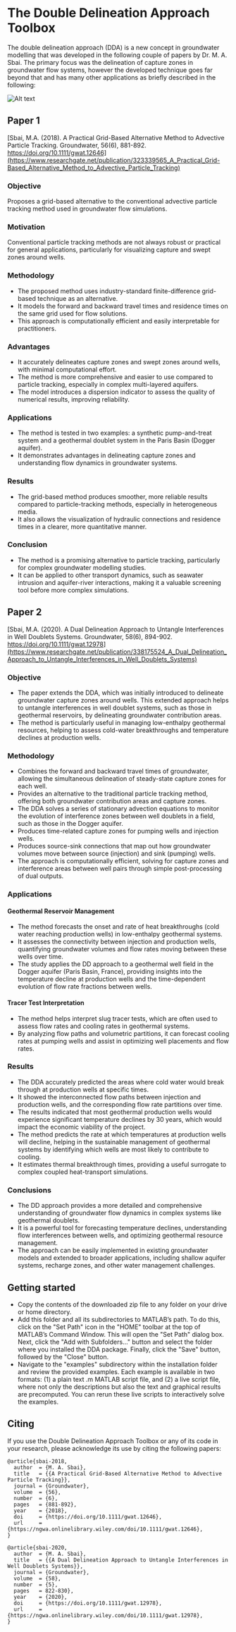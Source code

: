 # The Double Delineation Approach Toolbox
The double delineation approach (DDA) is a new concept in groundwater modelling that was developed in the following couple of papers by Dr. M. A. Sbai. The primary focus was the delineation of capture zones in groundwater flow systems, however the developed technique goes far beyond that and has many other applications as briefly described in the following:

![Alt text](figures/banner.png?raw=true "")

## Paper 1
[Sbai, M.A. (2018). A Practical Grid-Based Alternative Method to Advective Particle Tracking. Groundwater, 56(6), 881-892. https://doi.org/10.1111/gwat.12646](https://www.researchgate.net/publication/323339565_A_Practical_Grid-Based_Alternative_Method_to_Advective_Particle_Tracking)

### Objective
Proposes a grid-based alternative to the conventional advective particle tracking method used in groundwater flow simulations.

### Motivation
Conventional particle tracking methods are not always robust or practical for general applications, particularly for visualizing capture and swept zones around wells.

### Methodology
- The proposed method uses industry-standard finite-difference grid-based technique as an alternative. 
- It models the forward and backward travel times and residence times on the same grid used for flow solutions. 
- This approach is computationally efficient and easily interpretable for practitioners.

### Advantages
- It accurately delineates capture zones and swept zones around wells, with minimal computational effort.
- The method is more comprehensive and easier to use compared to particle tracking, especially in complex multi-layered aquifers.
- The model introduces a dispersion indicator to assess the quality of numerical results, improving reliability.

### Applications
- The method is tested in two examples: a synthetic pump-and-treat system and a geothermal doublet system in the Paris Basin (Dogger aquifer).
- It demonstrates advantages in delineating capture zones and understanding flow dynamics in groundwater systems.

### Results 
- The grid-based method produces smoother, more reliable results compared to particle-tracking methods, especially in heterogeneous media.
- It also allows the visualization of hydraulic connections and residence times in a clearer, more quantitative manner.

### Conclusion
- The method is a promising alternative to particle tracking, particularly for complex groundwater modelling studies.
- It can be applied to other transport dynamics, such as seawater intrusion and aquifer-river interactions, making it a valuable screening tool before more complex simulations.


## Paper 2
[Sbai, M.A. (2020). A Dual Delineation Approach to Untangle Interferences in Well Doublets Systems. Groundwater, 58(6), 894-902. https://doi.org/10.1111/gwat.12978](https://www.researchgate.net/publication/338175524_A_Dual_Delineation_Approach_to_Untangle_Interferences_in_Well_Doublets_Systems)

### Objective 
- The paper extends the DDA, which was initially introduced to delineate groundwater capture zones around wells. This extended approach helps to untangle interferences in well doublet systems, such as those in geothermal reservoirs, by delineating groundwater contribution areas.
- The method is particularly useful in managing low-enthalpy geothermal resources, helping to assess cold-water breakthroughs and temperature declines at production wells.

### Methodology
- Combines the forward and backward travel times of groundwater, allowing the simultaneous delineation of steady-state capture zones for each well.
- Provides an alternative to the traditional particle tracking method, offering both groundwater contribution areas and capture zones.
- The DDA solves a series of stationary advection equations to monitor the evolution of interference zones between well doublets in a field, such as those in the Dogger aquifer.
- Produces time-related capture zones for pumping wells and injection wells.
- Produces source-sink connections that map out how groundwater volumes move between source (injection) and sink (pumping) wells.
- The approach is computationally efficient, solving for capture zones and interference areas between well pairs through simple post-processing of dual outputs.

### Applications
#### Geothermal Reservoir Management
- The method forecasts the onset and rate of heat breakthroughs (cold water reaching production wells) in low-enthalpy geothermal systems.
- It assesses the connectivity between injection and production wells, quantifying groundwater volumes and flow rates moving between these wells over time.
- The study applies the DD approach to a geothermal well field in the Dogger aquifer (Paris Basin, France), providing insights into the temperature decline at production wells and the time-dependent evolution of flow rate fractions between wells.
#### Tracer Test Interpretation
- The method helps interpret slug tracer tests, which are often used to assess flow rates and cooling rates in geothermal systems.
- By analyzing flow paths and volumetric partitions, it can forecast cooling rates at pumping wells and assist in optimizing well placements and flow rates.

### Results
- The DDA accurately predicted the areas where cold water would break through at production wells at specific times.
- It showed the interconnected flow paths between injection and production wells, and the corresponding flow rate partitions over time.
- The results indicated that most geothermal production wells would experience significant temperature declines by 30 years, which would impact the economic viability of the project.
- The method predicts the rate at which temperatures at production wells will decline, helping in the sustainable management of geothermal systems by identifying which wells are most likely to contribute to cooling.
- It estimates thermal breakthrough times, providing a useful surrogate to complex coupled heat-transport simulations.

### Conclusions
- The DD approach provides a more detailed and comprehensive understanding of groundwater flow dynamics in complex systems like geothermal doublets.
- It is a powerful tool for forecasting temperature declines, understanding flow interferences between wells, and optimizing geothermal resource management.
- The approach can be easily implemented in existing groundwater models and extended to broader applications, including shallow aquifer systems, recharge zones, and other water management challenges.


## Getting started 
- Copy the contents of the downloaded zip file to any folder on your drive or home directory.
- Add this folder and all its subdirectories to MATLAB’s path. To do this, click on the "Set Path" icon in the "HOME" toolbar at the top of MATLAB’s Command Window. This will open the "Set Path" dialog box. Next, click the "Add with Subfolders..." button and select the folder where you installed the DDA package. Finally, click the "Save" button, followed by the "Close" button. 
- Navigate to the "examples" subdirectory within the installation folder and review the provided examples. Each example is available in two formats: (1) a plain text .m MATLAB script file, and (2) a live script file, where not only the descriptions but also the text and graphical results are precomputed. You can rerun these live scripts to interactively solve the examples.


## Citing

If you use the Double Delineation Approach Toolbox or any of its code in your research, please acknowledge its use by citing the following papers:

```
@article{sbai-2018,
  author  = {M. A. Sbai},
  title   = {{A Practical Grid-Based Alternative Method to Advective Particle Tracking}},
  journal = {Groundwater},
  volume  = {56},
  number  = {6},
  pages   = {881-892},
  year    = {2018},
  doi     = {https://doi.org/10.1111/gwat.12646},
  url     = {https://ngwa.onlinelibrary.wiley.com/doi/10.1111/gwat.12646},
}
```

```
@article{sbai-2020,
  author  = {M. A. Sbai},
  title   = {{A Dual Delineation Approach to Untangle Interferences in Well Doublets Systems}},
  journal = {Groundwater},
  volume  = {58},
  number  = {5},
  pages   = 822-830},
  year    = {2020},
  doi     = {https://doi.org/10.1111/gwat.12978},
  url     = {https://ngwa.onlinelibrary.wiley.com/doi/10.1111/gwat.12978},
}
```

